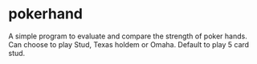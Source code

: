 # pokerhand
A simple program to evaluate and compare the strength of poker hands.
Can choose to play Stud, Texas holdem or Omaha.
Default to play 5 card stud.

